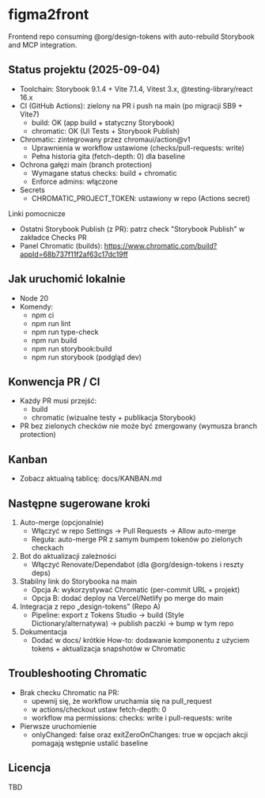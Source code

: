 # figma2front

Frontend repo consuming @org/design-tokens with auto-rebuild Storybook and MCP integration.

## Status projektu (2025-09-04)
- Toolchain: Storybook 9.1.4 + Vite 7.1.4, Vitest 3.x, @testing-library/react 16.x
- CI (GitHub Actions): zielony na PR i push na main (po migracji SB9 + Vite7)
  - build: OK (app build + statyczny Storybook)
  - chromatic: OK (UI Tests + Storybook Publish)
- Chromatic: zintegrowany przez chromaui/action@v1
  - Uprawnienia w workflow ustawione (checks/pull-requests: write)
  - Pełna historia gita (fetch-depth: 0) dla baseline
- Ochrona gałęzi main (branch protection)
  - Wymagane status checks: build + chromatic
  - Enforce admins: włączone
- Secrets
  - CHROMATIC_PROJECT_TOKEN: ustawiony w repo (Actions secret)

Linki pomocnicze
- Ostatni Storybook Publish (z PR): patrz check "Storybook Publish" w zakładce Checks PR
- Panel Chromatic (builds): https://www.chromatic.com/build?appId=68b737f11f2af63c17dc19ff

## Jak uruchomić lokalnie
- Node 20
- Komendy:
  - npm ci
  - npm run lint
  - npm run type-check
  - npm run build
  - npm run storybook:build
  - npm run storybook (podgląd dev)

## Konwencja PR / CI
- Każdy PR musi przejść:
  - build
  - chromatic (wizualne testy + publikacja Storybook)
- PR bez zielonych checków nie może być zmergowany (wymusza branch protection)

## Kanban
- Zobacz aktualną tablicę: docs/KANBAN.md

## Następne sugerowane kroki
1) Auto-merge (opcjonalnie)
   - Włączyć w repo Settings → Pull Requests → Allow auto-merge
   - Reguła: auto-merge PR z samym bumpem tokenów po zielonych checkach
2) Bot do aktualizacji zależności
   - Włączyć Renovate/Dependabot (dla @org/design-tokens i reszty deps)
3) Stabilny link do Storybooka na main
   - Opcja A: wykorzystywać Chromatic (per-commit URL + projekt)
   - Opcja B: dodać deploy na Vercel/Netlify po merge do main
4) Integracja z repo „design-tokens” (Repo A)
   - Pipeline: export z Tokens Studio → build (Style Dictionary/alternatywa) → publish paczki → bump w tym repo
5) Dokumentacja
   - Dodać w docs/ krótkie How-to: dodawanie komponentu z użyciem tokens + aktualizacja snapshotów w Chromatic

## Troubleshooting Chromatic
- Brak checku Chromatic na PR:
  - upewnij się, że workflow uruchamia się na pull_request
  - w actions/checkout ustaw fetch-depth: 0
  - workflow ma permissions: checks: write i pull-requests: write
- Pierwsze uruchomienie
  - onlyChanged: false oraz exitZeroOnChanges: true w opcjach akcji pomagają wstępnie ustalić baseline

## Licencja
TBD
